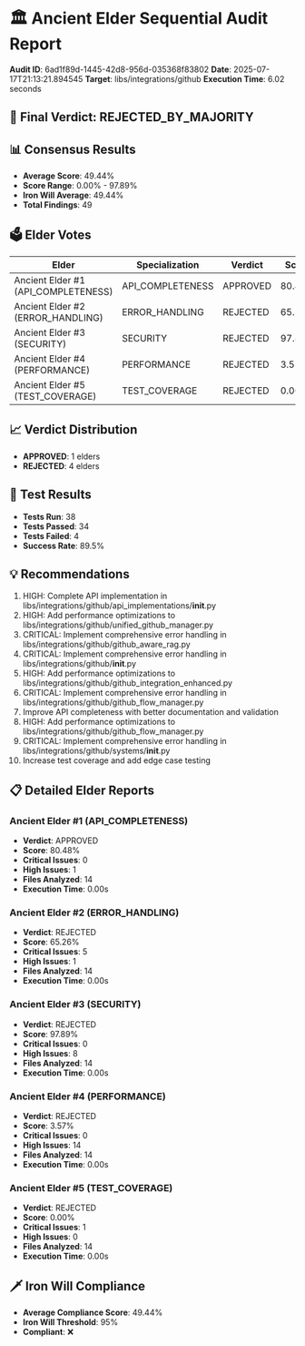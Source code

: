 # 🏛️ Ancient Elder Sequential Audit Report

**Audit ID**: 6ad1f89d-1445-42d8-956d-035368f83802
**Date**: 2025-07-17T21:13:21.894545
**Target**: libs/integrations/github
**Execution Time**: 6.02 seconds

## 🎯 Final Verdict: **REJECTED_BY_MAJORITY**

## 📊 Consensus Results

- **Average Score**: 49.44%
- **Score Range**: 0.00% - 97.89%
- **Iron Will Average**: 49.44%
- **Total Findings**: 49

## 🗳️ Elder Votes

| Elder | Specialization | Verdict | Score |
|-------|---------------|---------|-------|
| Ancient Elder #1 (API_COMPLETENESS) | API_COMPLETENESS | APPROVED | 80.48% |
| Ancient Elder #2 (ERROR_HANDLING) | ERROR_HANDLING | REJECTED | 65.26% |
| Ancient Elder #3 (SECURITY) | SECURITY | REJECTED | 97.89% |
| Ancient Elder #4 (PERFORMANCE) | PERFORMANCE | REJECTED | 3.57% |
| Ancient Elder #5 (TEST_COVERAGE) | TEST_COVERAGE | REJECTED | 0.00% |

## 📈 Verdict Distribution

- **APPROVED**: 1 elders
- **REJECTED**: 4 elders

## 🧪 Test Results

- **Tests Run**: 38
- **Tests Passed**: 34
- **Tests Failed**: 4
- **Success Rate**: 89.5%

## 💡 Recommendations

1. HIGH: Complete API implementation in libs/integrations/github/api_implementations/__init__.py
2. HIGH: Add performance optimizations to libs/integrations/github/unified_github_manager.py
3. CRITICAL: Implement comprehensive error handling in libs/integrations/github/github_aware_rag.py
4. CRITICAL: Implement comprehensive error handling in libs/integrations/github/__init__.py
5. HIGH: Add performance optimizations to libs/integrations/github/github_integration_enhanced.py
6. CRITICAL: Implement comprehensive error handling in libs/integrations/github/github_flow_manager.py
7. Improve API completeness with better documentation and validation
8. HIGH: Add performance optimizations to libs/integrations/github/github_flow_manager.py
9. CRITICAL: Implement comprehensive error handling in libs/integrations/github/systems/__init__.py
10. Increase test coverage and add edge case testing

## 📋 Detailed Elder Reports

### Ancient Elder #1 (API_COMPLETENESS)

- **Verdict**: APPROVED
- **Score**: 80.48%
- **Critical Issues**: 0
- **High Issues**: 1
- **Files Analyzed**: 14
- **Execution Time**: 0.00s

### Ancient Elder #2 (ERROR_HANDLING)

- **Verdict**: REJECTED
- **Score**: 65.26%
- **Critical Issues**: 5
- **High Issues**: 1
- **Files Analyzed**: 14
- **Execution Time**: 0.00s

### Ancient Elder #3 (SECURITY)

- **Verdict**: REJECTED
- **Score**: 97.89%
- **Critical Issues**: 0
- **High Issues**: 8
- **Files Analyzed**: 14
- **Execution Time**: 0.00s

### Ancient Elder #4 (PERFORMANCE)

- **Verdict**: REJECTED
- **Score**: 3.57%
- **Critical Issues**: 0
- **High Issues**: 14
- **Files Analyzed**: 14
- **Execution Time**: 0.00s

### Ancient Elder #5 (TEST_COVERAGE)

- **Verdict**: REJECTED
- **Score**: 0.00%
- **Critical Issues**: 1
- **High Issues**: 0
- **Files Analyzed**: 14
- **Execution Time**: 0.00s

## 🗡️ Iron Will Compliance

- **Average Compliance Score**: 49.44%
- **Iron Will Threshold**: 95%
- **Compliant**: ❌
